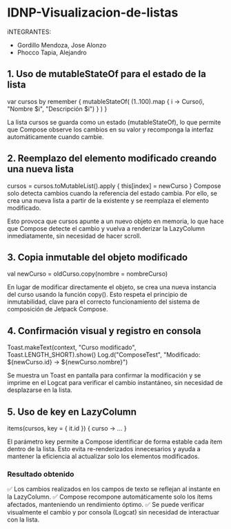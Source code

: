 # IDNP-Visualizacion-de-listas
iNTEGRANTES:
- Gordillo Mendoza, Jose Alonzo
- Phocco Tapia, Alejandro

## 1. Uso de mutableStateOf para el estado de la lista
var cursos by remember {
    mutableStateOf(
        (1..100).map { i ->
            Curso(i, "Nombre $i", "Descripción $i")
        }
    )
}

La lista cursos se guarda como un estado (mutableStateOf), lo que permite que Compose observe los cambios en su valor y recomponga la interfaz automáticamente cuando cambie.

## 2. Reemplazo del elemento modificado creando una nueva lista
cursos = cursos.toMutableList().apply {
    this[index] = newCurso
}
Compose solo detecta cambios cuando la referencia del estado cambia.
Por ello, se crea una nueva lista a partir de la existente y se reemplaza el elemento modificado.

Esto provoca que cursos apunte a un nuevo objeto en memoria, lo que hace que Compose detecte el cambio y vuelva a renderizar la LazyColumn inmediatamente, sin necesidad de hacer scroll.

## 3. Copia inmutable del objeto modificado
val newCurso = oldCurso.copy(nombre = nombreCurso)

En lugar de modificar directamente el objeto, se crea una nueva instancia del curso usando la función copy().
Esto respeta el principio de inmutabilidad, clave para el correcto funcionamiento del sistema de composición de Jetpack Compose.

## 4. Confirmación visual y registro en consola
Toast.makeText(context, "Curso modificado", Toast.LENGTH_SHORT).show()
Log.d("ComposeTest", "Modificado: ${newCurso.id} -> ${newCurso.nombre}")

Se muestra un Toast en pantalla para confirmar la modificación y se imprime en el Logcat para verificar el cambio instantáneo, sin necesidad de desplazarse en la lista.

## 5. Uso de key en LazyColumn
items(cursos, key = { it.id }) { curso -> ... }

El parámetro key permite a Compose identificar de forma estable cada ítem dentro de la lista.
Esto evita re-renderizados innecesarios y ayuda a mantener la eficiencia al actualizar solo los elementos modificados.

### Resultado obtenido

✅ Los cambios realizados en los campos de texto se reflejan al instante en la LazyColumn.
✅ Compose recompone automáticamente solo los ítems afectados, manteniendo un rendimiento óptimo.
✅ Se puede verificar visualmente el cambio y por consola (Logcat) sin necesidad de interactuar con la lista.
